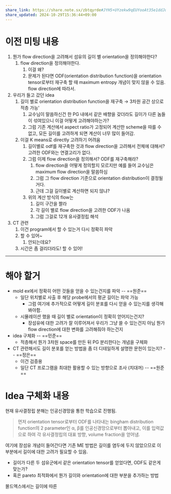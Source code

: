 ```yaml
---
share_link: https://share.note.sx/zbtqyrde#JYH5+UYzekw9qEUYooAt35e1ddJuWmqFU72OdrbK9YY
share_updated: 2024-10-29T15:36:44+09:00
---
```


# 이전 미팅 내용
1. 뭔가 flow direction을 고려해서 섬유의 길이 별 orientation을 정의해야한다?
	1. flow direction을 정의해야한다.
		1. 이걸 왜?
		2. 문제가 된다면 ODF(orientation distribution function)을 orientation tensor로부터 재구축 할 때 maximum entropy 개념이 맞지 않을 수 있음. flow direction에 따라서. 
2. 우리가 들고 갔던 idea
	1. 길이 별로 orientation distribution function을 재구축 → 3차원 공간 상으로 적층 가능'
		1. 교수님이 말씀하신건 한 PG 내에서 같은 배향을 갖더라도 길이가 다른 놈들이 섞여있으니 이걸 어떻게 고려해야하는가?
		2. 그럼 기존 계산에서 aspect ratio가 고정되어 계산한 scheme을 따를 수 없고, 모든 길이를 고려하게 되면 계산이 너무 많이 들어감.
	2. 이걸 K means로 directly 고려하기 어려움
		1. 길이별로 odf를 재구축한 것과 flow direction을 고려해서 전체에 대해서? 고려한 ODF와는 연결고리가 없다. 
		2. 그럼 이제 flow direction을 정의해서? ODF를 재구축해라?
			1. flow direction을 어떻게 정의할지 모르지만 예를 들어 교수님은 maximum flow direction을 말씀하심
			2. 그럼 그 flow direction 기준으로 orientation distribution이 결정될거다.
			3. 근데 그걸 길이별로 계산하면 되지 않냐?
		3. 위의 계산 방식의 flow는
			1. 길이 구간을 짤라
			2. 각 길이 별로 flow direction을 고려한 ODF가 나옴 
			3. 그럼 그걸로 12개 유사결정립 해석
3. CT 관련
	1. 이건 program에서 할 수 있는거 다시 정확히 파악
	2. 할 수 있어~
		1. 안되는데요?
	3. 시간은 좀 걸리더라도! 할 수 있어!
---


# 해야 할거 
- mold ex에서 정확히 어떤 것들을 얻을 수 있는건지를 파악 -- ==원준==
	- 일단 위치별로 사출 후 해당 probe에서의 평균 길이는 파악 가능
		- 그럼 여기에 추가적으로 어떻게 길이 분포를 다시 얻을 수 있는지를 생각해봐야함.
	- 시뮬레이션 했을 때 길이 별로 orientation이 정확히 얻어지는건지?
		- 장섬유에 대한 고려가 잘 이루어져서 우리가 그냥 쓸 수 있는건지 아님 뭔가 flow direction에 대한 변화를 고려해줘야 하는건지
- idea 구체화 -- ==민준==
	- 적층해서 뭔가 3차원 space를 만든 뒤 PG 분리한다는 개념을 구체화
- CT 관련해서도 길이 분포를 얻는 방법을 좀 더 디테일하게 설명한 문헌이 있는지? -- ==정은==
	- 이건 검증용 
	- 일단 CT 프로그램을 최대한 활용할 수 있는 방향으로 조사 (치대꺼) -- ==원준==


# Idea 구체화 내용
현재 유사결정립 분해는 인공신경망을 통한 학습으로 진행됨. 
> 먼저 orientation tensor로부터 ODF를 나타내는 bingham distribution function의 2 parameter인 α, β를 인공신경망으로부터 뽑아내고, 이를 입력값으로 하여 각 유사결정립의 대표 방향, volume fraction을 얻어냄.

여기에 장섬유 개념이 들어간다면 기존 ME 방법은 길이를 염두에 두지 않았으므로 이 부분에서 길이에 대한 고려가 필요할 수 있음. 
- 길이가 다른 두 섬유군에서 같은 orientation tensor를 얻었다면, ODF도 같은게 맞는가?
- 혹은 pareto 최적화에서 뭔가 길이와 orientation에 대한 부분을 추가하는 방법

몰드엑스에서는 길이에 따른 


